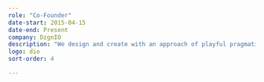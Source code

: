 ```yaml
---
role: "Co-Founder"
date-start: 2015-04-15
date-end: Present
company: DzgnIO
description: "We design and create with an approach of playful pragmatism. A group with the goal to deliver design services incorporating holistic values of aesthetics, experience, and communication."
logo: dio
sort-order: 4

---
```

